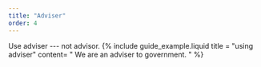 ```yaml
---
title: "Adviser"
order: 4
---
```


Use adviser --- not advisor.
{% include guide_example.liquid
  title = "using adviser"
  content= "
We are an adviser to government.
"
%}

